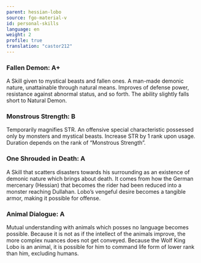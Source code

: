 ```yaml
---
parent: hessian-lobo
source: fgo-material-v
id: personal-skills
language: en
weight: 2
profile: true
translation: "castor212"
---
```


### Fallen Demon: A+

A Skill given to mystical beasts and fallen ones.
A man-made demonic nature, unattainable through natural means.
Improves of defense power, resistance against abnormal status, and so forth.
The ability slightly falls short to Natural Demon.

### Monstrous Strength: B

Temporarily magnifies STR. An offensive special characteristic possessed only by monsters and mystical beasts.
Increase STR by 1 rank upon usage. Duration depends on the rank of “Monstrous Strength”.

### One Shrouded in Death: A

A Skill that scatters disasters towards his surrounding as an existence of demonic nature which brings about death. It comes from how the German mercenary (Hessian) that becomes the rider had been reduced into a monster reaching Dullahan.
Lobo’s vengeful desire becomes a tangible armor, making it possible for offense.

### Animal Dialogue: A

Mutual understanding with animals which posses no language becomes possible.
Because it is not as if the intellect of the animals improve, the more complex nuances does not get conveyed.
Because the Wolf King Lobo is an animal, it is possible for him to command life form of lower rank than him, excluding humans.
